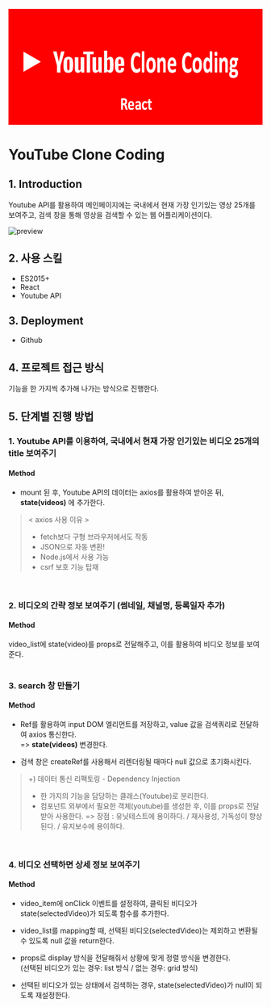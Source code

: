 ![cover](./screenshot/logo.png)

# YouTube Clone Coding

## 1. Introduction
Youtube API를 활용하여 메인페이지에는 국내에서 현재 가장 인기있는 영상 25개를 보여주고, 검색 창을 통해 영상을 검색할 수 있는 웹 어플리케이션이다. 

![preview](./screenshot/preview.gif)

## 2. 사용 스킬
- ES2015+
- React
- Youtube API

## 3. Deployment
- Github

## 4. 프로젝트 접근 방식   

기능을 한 가지씩 추가해 나가는 방식으로 진행한다.

## 5. 단계별 진행 방법    

### 1. Youtube API를 이용하여, 국내에서 현재 가장 인기있는 비디오 25개의 title 보여주기    

#### Method    

- mount 된 후, Youtube API의 데이터는 axios를 활용하여 받아온 뒤, **state(videos)** 에 추가한다.    
   
>   < axios 사용 이유 > 
>   - fetch보다 구형 브라우저에서도 작동
>  - JSON으로 자동 변환!
>   - Node.js에서 사용 가능
>   - csrf 보호 기능 탑재
<br/>

### 2. 비디오의 간략 정보 보여주기 (썸네일, 채널명, 등록일자 추가)    

#### Method    

video_list에 state(video)를 props로 전달해주고, 이를 활용하여 비디오 정보를 보여준다.    
<br/>

### 3. search 창 만들기    

#### Method    

- Ref를 활용하여 input DOM 엘리먼트를 저장하고, value 값을 검색쿼리로 전달하여 axios 통신한다.     
   => **state(videos)** 변경한다.    

- 검색 창은 createRef를 사용해서 리렌더링될 때마다 null 값으로 초기화시킨다.

> \+) 데이터 통신 리팩토링 - Dependency Injection
>
> - 한 가지의 기능을 담당하는 클래스(Youtube)로 분리한다.
> - 컴포넌트 외부에서 필요한 객체(youtube)를 생성한 후, 이를 props로 전달받아 사용한다.
>   => 장점 : 유닛테스트에 용이하다. / 재사용성, 가독성이 향상된다. / 유지보수에 용이하다.
<br/>

### 4. 비디오 선택하면 상세 정보 보여주기

#### Method   

- video_item에 onClick 이벤트를 설정하여, 클릭된 비디오가 state(selectedVideo)가 되도록 함수를 추가한다.

- video_list를 mapping할 때, 선택된 비디오(selectedVideo)는 제외하고 변환될 수 있도록 null 값을 return한다.

- props로 display 방식을 전달해줘서 상황에 맞게 정렬 방식을 변경한다.    
  (선택된 비디오가 있는 경우: list 방식 / 없는 경우: grid 방식)

- 선택된 비디오가 있는 상태에서 검색하는 경우, state(selectedVideo)가 null이 되도록 재설정한다.
<br/>

